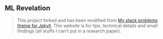 ## ML Revelation

> This project forked and has been modified from [My stack problems theme for Jekyll](https://github.com/agusmakmun/agusmakmun.github.io). 
> This website is for tips, technical details and small findings (all stuffs I can't put in a research paper). 

